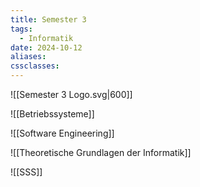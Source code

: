 ```yaml
---
title: Semester 3
tags:
  - Informatik
date: 2024-10-12
aliases: 
cssclasses:
---
```

![[Semester 3 Logo.svg|600]]

![[Betriebssysteme]]

![[Software Engineering]]

![[Theoretische Grundlagen der Informatik]]

![[SSS]]